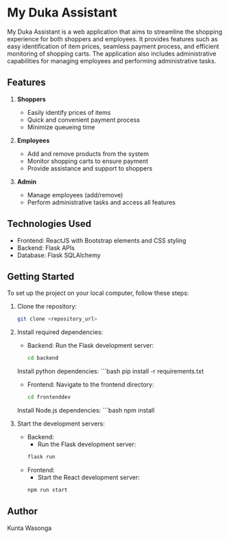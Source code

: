 # My Duka Assistant

My Duka Assistant is a web application that aims to streamline the shopping experience for both shoppers and employees. It provides features such as easy identification of item prices, seamless payment process, and efficient monitoring of shopping carts. The application also includes administrative capabilities for managing employees and performing administrative tasks.

## Features

1. **Shoppers**
   - Easily identify prices of items
   - Quick and convenient payment process
   - Minimize queueing time

2. **Employees**
   - Add and remove products from the system
   - Monitor shopping carts to ensure payment
   - Provide assistance and support to shoppers

3. **Admin**
   - Manage employees (add/remove)
   - Perform administrative tasks and access all features

## Technologies Used

- Frontend: ReactJS with Bootstrap elements and CSS styling
- Backend: Flask APIs
- Database: Flask SQLAlchemy

## Getting Started

To set up the project on your local computer, follow these steps:

1. Clone the repository:

   ```bash
   git clone <repository_url>

2. Install required dependencies:
    - Backend:
    Run the Flask development server:
        ```bash
        cd backend

    Install python dependencies:
        ```bash
        pip install -r requirements.txt

    - Frontend:
    Navigate to the frontend directory:
        ```bash
        cd frontenddev

    Install Node.js dependencies:
        ```bash
        npm install

3. Start the development servers:
    - Backend:
        - Run the Flask development server:
        ```bash
        flask run

    - Frontend:
        - Start the React development server:
        ```bash
        npm run start


## Author
Kunta Wasonga

